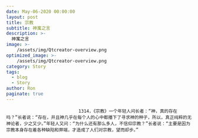 ```yaml
---
date: May-06-2020 00:00:00
layout: post
title: 宗教
subtitle: 神寓之言
description: >-
  神寓之言
image: >-
    /assets/img/Qtcreator-overview.png
optimized_image: >-
    /assets/img/Qtcreator-overview.png
category: Story
tags:
  - blog
  - Story
author: Ron
paginate: true
---
```


							　　1314，《宗教》一个年轻人问长者：“神，真的存在吗？”长者说：“存在，并且神几乎在每个人的心中都播下了寻求神的种子，所以，真正纯粹的无神论者，少之又少。”年轻人又问：“为什么还有那么多人，不信仰宗教？”长者说：“主要是因为宗教本身存在着各种缺陷和弊端，才造成了人们对宗教，望而却步。”
							
							
						